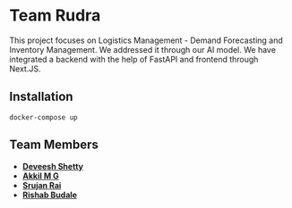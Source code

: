 # Team Rudra

This project focuses on Logistics Management - Demand Forecasting and Inventory Management. We addressed it through our AI model. 
We have integrated a backend with the help of FastAPI and frontend through Next.JS.


## Installation

```shell
docker-compose up
```


## Team Members

- **[Deveesh Shetty]()** <Cap>
- **[Akkil M G]()**
- **[Srujan Rai]()**
- **[Rishab Budale]()**